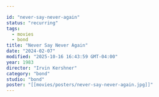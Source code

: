 ```yaml
---

id: "never-say-never-again"
status: "recurring"
tags:
  - movies
  - bond
title: "Never Say Never Again"
date: "2024-02-07"
modified: "2025-10-16 16:43:59 GMT-04:00"
year: 1983
director: "Irvin Kershner"
category: "bond"
studio: "bond"
poster: "[[movies/posters/never-say-never-again.jpg]]"
---
```

